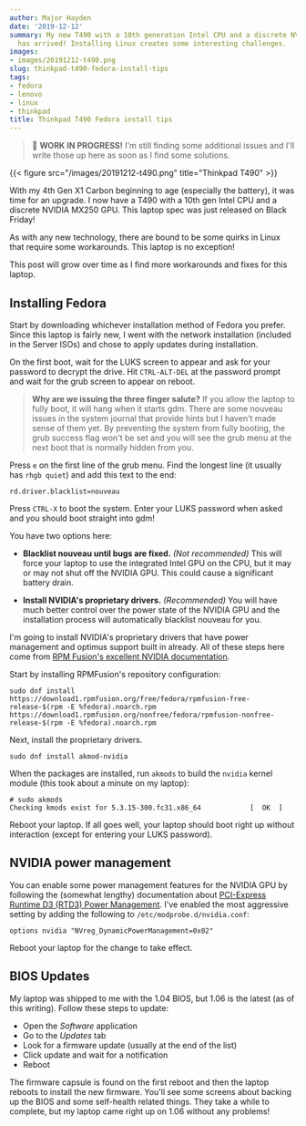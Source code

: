 ```yaml
---
author: Major Hayden
date: '2019-12-12'
summary: My new T490 with a 10th generation Intel CPU and a discrete NVIDIA MX250
  has arrived! Installing Linux creates some interesting challenges.
images:
- images/20191212-t490.png
slug: thinkpad-t490-fedora-install-tips
tags:
- fedora
- lenovo
- linux
- thinkpad
title: Thinkpad T490 Fedora install tips
---
```


> 🔨 **WORK IN PROGRESS!** I'm still finding some additional issues and I'll
> write those up here as soon as I find some solutions.

{{< figure src="/images/20191212-t490.png" title="Thinkpad T490" >}}

With my 4th Gen X1 Carbon beginning to age (especially the battery), it was
time for an upgrade. I now have a T490 with a 10th gen Intel CPU and a
discrete NVIDIA MX250 GPU. This laptop spec was just released on Black Friday!

As with any new technology, there are bound to be some quirks in Linux that
require some workarounds. This laptop is no exception!

This post will grow over time as I find more workarounds and fixes for this
laptop.

## Installing Fedora

Start by downloading whichever installation method of Fedora you prefer. Since
this laptop is fairly new, I went with the network installation (included in
the Server ISOs) and chose to apply updates during installation.

On the first boot, wait for the LUKS screen to appear and ask for your
password to decrypt the drive. Hit `CTRL-ALT-DEL` at the password prompt
and wait for the grub screen to appear on reboot.

> **Why are we issuing the three finger salute?** If you allow the laptop to
> fully boot, it will hang when it starts gdm. There are some nouveau issues
> in the system journal that provide hints but I haven't made sense of them
> yet. By preventing the system from fully booting, the grub success flag
> won't be set and you will see the grub menu at the next boot that is
> normally hidden from you.

Press `e` on the first line of the grub menu. Find the longest line (it
usually has `rhgb quiet`) and add this text to the end:

```text
rd.driver.blacklist=nouveau
```

Press `CTRL-X` to boot the system. Enter your LUKS password when asked and you
should boot straight into gdm!

You have two options here:

* **Blacklist nouveau until bugs are fixed.** *(Not recommended)* This will
  force your laptop to use the integrated Intel GPU on the CPU, but it may or
  may not shut off the NVIDIA GPU. This could cause a significant battery
  drain.

* **Install NVIDIA's proprietary drivers.** *(Recommended)* You will have much
  better control over the power state of the NVIDIA GPU and the installation
  process will automatically blacklist nouveau for you.

I'm going to install NVIDIA's proprietary drivers that have power management
and optimus support built in already. All of these steps here come from [RPM
Fusion's excellent NVIDIA documentation].

Start by installing RPMFusion's repository configuration:

```text
sudo dnf install https://download1.rpmfusion.org/free/fedora/rpmfusion-free-release-$(rpm -E %fedora).noarch.rpm https://download1.rpmfusion.org/nonfree/fedora/rpmfusion-nonfree-release-$(rpm -E %fedora).noarch.rpm
```

Next, install the proprietary drivers.

```text
sudo dnf install akmod-nvidia
```

When the packages are installed, run `akmods` to build the `nvidia` kernel
module (this took about a minute on my laptop):

```text
# sudo akmods
Checking kmods exist for 5.3.15-300.fc31.x86_64            [  OK  ]
```

Reboot your laptop. If all goes well, your laptop should boot right up without
interaction (except for entering your LUKS password).

[Server ISOs]: http://mirrors.kernel.org/fedora/releases/31/Server/x86_64/iso/
[RPM Fusion's excellent NVIDIA documentation]: https://rpmfusion.org/Howto/NVIDIA

## NVIDIA power management

You can enable some power management features for the NVIDIA GPU by following
the (somewhat lengthy) documentation about [PCI-Express Runtime D3 (RTD3)
Power Management]. I've enabled the most aggressive setting by adding the
following to `/etc/modprobe.d/nvidia.conf`:

```text
options nvidia "NVreg_DynamicPowerManagement=0x02"
```

Reboot your laptop for the change to take effect.

[PCI-Express Runtime D3 (RTD3) Power Management]: http://download.nvidia.com/XFree86/Linux-x86_64/435.17/README/dynamicpowermanagement.html

## BIOS Updates

My laptop was shipped to me with the 1.04 BIOS, but 1.06 is the latest (as of
this writing). Follow these steps to update:

* Open the *Software* application
* Go to the *Updates* tab
* Look for a firmware update (usually at the end of the list)
* Click update and wait for a notification
* Reboot

The firmware capsule is found on the first reboot and then the laptop reboots
to install the new firmware. You'll see some screens about backing up the BIOS
and some self-health related things. They take a while to complete, but my
laptop came right up on 1.06 without any problems!

